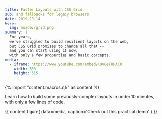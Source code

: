 ```yaml
---
title: Faster Layouts with CSS Grid
sub: and fallbacks for legacy browsers
date: 2019-10-14
hero:
  img: mozdev/grid.png
summary: |
  For years,
  we've struggled to build resilient layouts on the web,
  but CSS Grid promises to change all that --
  and you can start using it now,
  with only a few properties and basic concepts.
media:
  - iframe: https://www.youtube.com/embed/KOvGeFUHAC0
    width: 560
    height: 315
---
```

{% import "content.macros.njk" as content %}

Learn how to build some previously-complex layouts in under 10 minutes,
with only a few lines of code.

{{ content.figure(
  data=media,
  caption='Check out this practical demo'
) }}
